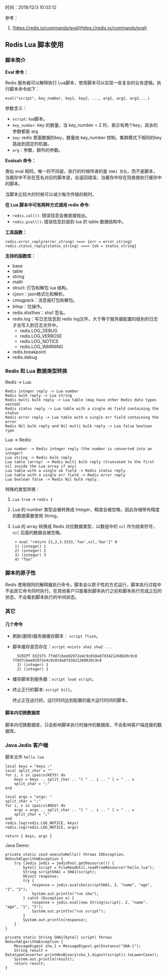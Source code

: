 时间：2018/12/3 10:03:12   

参考： 

1. [https://redis.io/commands/eval](https://redis.io/commands/eval)

## Redis Lua 脚本使用   

### 脚本简介

**Eval 命令：**

Redis 服务器可以解释执行 Lua脚本，使用脚本可以实现一些复杂的业务逻辑。执行脚本命令如下： 

	eval("script", key_number, key1, key2, ..., arg1, arg2, arg3,...)

参数含义：

* `script`: lua脚本。
* `key_number`: key 的数量，当 key_number = 2 时，表示有两个key，其余的参数都是 arg
* `key`: redis 里面数据的key，数量由 key_number 控制。集群模式下相同的key路由到固定的机器。
* `arg`：参数，额外的参数。

**Evalsah 命令：**

类似 eval 相同，唯一的不同是，执行的时候传递的是 `SHA1 签名`，而不是脚本，当缓存中不存在签名对应的脚本是，会返回错误，当缓存中存在则直接执行缓存中的脚本。

当脚本比较大的时候可以减少每次传输的耗时。

**在 Lua 脚本中可有两种方式调用 redis 命令:**

* `redis.call()`: 错误信息会被直接抛出。
* `redis.pcall()`: 错误信息封装到 lua 的 table 数据结构中。

**工具函数：**

	redis.error_reply(error_string) <==> {err = error_string}
	redis.status_reply(status_string) <==> {ok = status_string}
**支持的函数库：**

* base
* table
* string 
* math
* struct: 打包和解包 lua 结构。
* cjson：json格式化和解析。
* cmsgpack：消息报打包和解包。 
* bitop：位操作。 
* redis.sha1hex：sha1 签名。
* redis.log：写日志信息到 redis log文件，大于等于服务器配置的级别的日志才会写入到日志文件中。
	* redis.LOG_DEBUG
	* redis.LOG_VERBOSE
	* redis.LOG_NOTICE
	* redis.LOG_WARNING
* redis.breakpoint
* redis.debug 

### Redis 和 Lua 数据类型转换  

Redis -> Lua:

	Redis integer reply -> Lua number
	Redis bulk reply -> Lua string
	Redis multi bulk reply -> Lua table (may have other Redis data types nested)
	Redis status reply -> Lua table with a single ok field containing the status
	Redis error reply -> Lua table with a single err field containing the error
	Redis Nil bulk reply and Nil multi bulk reply -> Lua false boolean type

Lua -> Redis:

	Lua number -> Redis integer reply (the number is converted into an integer)
	Lua string -> Redis bulk reply
	Lua table (array) -> Redis multi bulk reply (truncated to the first nil inside the Lua array if any)
	Lua table with a single ok field -> Redis status reply
	Lua table with a single err field -> Redis error reply
	Lua boolean false -> Redis Nil bulk reply.

特殊的类型转换：

1. `Lua true` -> `redis 1`
2. Lua 的 number 类型会被转换成 Integer，精度会被忽略，因此存储带有精度的数据需要使用 String。
3. Lua 的 array 转换成 Redis 对应数据类型，以数组中的 `nil` 作为结束符号， `nil` 后面的数据会被忽略。

		> eval "return {1,2,3.3333,'foo',nil,'bar'}" 0
		1) (integer) 1
		2) (integer) 2
		3) (integer) 3
		4) "foo"

### 脚本的原子性  

Redis 使用相同的解释器执行命令，脚本会以原子性的方式运行，脚本执行过程中不由其它命令同时执行。在其他客户只能看到脚本执行之前和脚本执行完成之后的状态，不会看到脚本执行的中间状态。
 

### 其它 

#### 几个命令 

* 刷新(删除)服务器缓存脚本： `script flush`。
* 脚本缓存是否存在：`script exists sha1 sha2 ...`

		SCRIPT EXISTS 7fdd7cbee02972e4c9c018a87d3421260820c9c8 7fdd7cbee02972e4c9c018a87d3421260820c9c8
		1) (integer) 1
		2) (integer) 1
* 缓存脚本到服务器：`script load script`。
* 终止正行的脚本: `script kill`。
	
    终止正在运行的，运行时间达到配置的最大运行时间的脚本。

#### 脚本内切换数据库

脚本内切换数据库，只会影响脚本执行时操作的数据库，不会影响客户端连接的数据库。

### Java Jedis 客户端  

脚本文件 `hello.lua` 
	
	local keys = "keys :"
	local split_char = ""
	for i, v in ipairs(KEYS) do
	    keys = keys .. split_char .. "[ " .. i .. " ] = " .. v
	    split_char = ";"
	end
	
	local args = "args: "
	split_char = ";"
	for i, v in ipairs(ARGV) do
	    args = args .. split_char .. "[ " .. i .. " ] = " .. v
	    split_char = ";"
	end
	redis.log(redis.LOG_NOTICE, keys)
	redis.log(redis.LOG_NOTICE, args)
	
	return { keys, args }
Java Demo:

	private static void executeHello() throws IOException, NoSuchAlgorithmException {
        try (Jedis jedis = jedisPool.getResource()) {
            byte[] script = FileReadUtil.readFromResource("hello.lua");
            String scriptSHA1 = SHA1(script);
            Object response;
            try {
                response = jedis.evalsha(scriptSHA1, 2, "name", "age", "1", "2");
                System.out.println("run sha");
            } catch (Exception e) {
                response = jedis.eval(new String(script), 2, "name", "age", "1", "2");
                System.out.println("run script");
            }
            System.out.println(response);
        }
    }

    private static String SHA1(byte[] script) throws NoSuchAlgorithmException {
        MessageDigest sha_1 = MessageDigest.getInstance("SHA-1");
        String result = DatatypeConverter.printHexBinary(sha_1.digest(script)).toLowerCase();
        System.out.println(result);
        return result;
    }